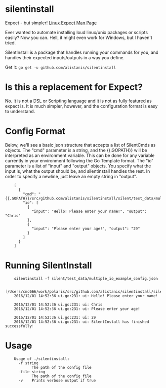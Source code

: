 # silentinstall

Expect - but simpler! [Linux Expect Man Page](https://linux.die.net/man/1/expect)

Ever wanted to automate installing loud linux/unix packages or scripts easily? Now you can. Hell, it might even work for Windows, but I haven't tried.

SilentInstall is a package that handles running your commands for you, and handles their expected inputs/outputs in a way you define.

Get it: `go get -u github.com/alistanis/silentinstall`

# Is this a replacement for Expect?

No. It is not a DSL or Scripting language and it is not as fully featured as expect is. It is much simpler, however, and the configuration format is easy to understand.

# Config Format

Below, we'll see a basic json structure that accepts a list of SilentCmds as objects.
The "cmd" parameter is a string, and the {{.GOPATH}} will be interpreted as an environment variable. This can be done for any variable currently in your environment following the Go Template format.
The "io" parameter is a list of "input" and "output" objects. You specify what the input is, what the output should be, and silentinstall handles the rest.
In order to specify a newline, just leave an empty string in "output".
```
    [
      {
        "cmd": "{{.GOPATH}}/src/github.com/alistanis/silentinstall/silent/test_data/multiple_io.sh",
        "io": [
          {
            "input": "Hello! Please enter your name!", "output": "Chris"
          },
          {
            "input": "Please enter your age!", "output": "29"
          }
        ]
      }
    ]
```

# Running SilentInstall

```
    silentinstall -f silent/test_data/multiple_io_example_config.json
    
    [/Users/cmc666/work/polaris/src/github.com/alistanis/silentinstall/silent/test_data/multiple_io.sh]
    2016/12/01 14:52:36 ui.go:231: ui: Hello! Please enter your name!
    
    2016/12/01 14:52:36 ui.go:231: ui: Chris
    2016/12/01 14:52:36 ui.go:231: ui: Please enter your age!
    
    2016/12/01 14:52:36 ui.go:231: ui: 29
    2016/12/01 14:52:36 ui.go:231: ui: SilentInstall has finished successfully!
```

# Usage

```
    Usage of ./silentinstall:
      -f string
        	The path of the config file
      -file string
        	The path of the config file
      -v	Prints verbose output if true
```